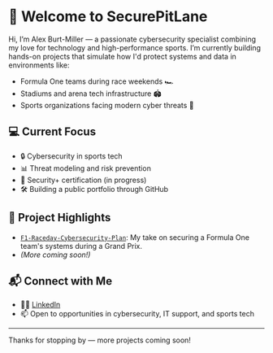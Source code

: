 # 🏁 Welcome to SecurePitLane

Hi, I’m Alex Burt-Miller — a passionate cybersecurity specialist combining my love for technology and high-performance sports. I’m currently building hands-on projects that simulate how I'd protect systems and data in environments like:

- Formula One teams during race weekends 🏎️
- Stadiums and arena tech infrastructure 🏟️
- Sports organizations facing modern cyber threats 🔐

## 💻 Current Focus

- 🔒 Cybersecurity in sports tech
- 📊 Threat modeling and risk prevention
- 🧪 Security+ certification (in progress)
- 🛠️ Building a public portfolio through GitHub

## 🧠 Project Highlights

- [`F1-Raceday-Cybersecurity-Plan`](https://github.com/SecurePitLane/F1-Raceday-Cybersecurity-Plan): My take on securing a Formula One team's systems during a Grand Prix.
- *(More coming soon!)*

## 📬 Connect with Me

- 🧑‍💼 [LinkedIn](https://www.linkedin.com/in/alex-burt-miller/)
- 📫 Open to opportunities in cybersecurity, IT support, and sports tech

---

Thanks for stopping by — more projects coming soon!

<!--
**SecurePitLane/SecurePitLane** is a ✨ _special_ ✨ repository because its `README.md` (this file) appears on your GitHub profile.

Here are some ideas to get you started:

- 🔭 I’m currently working on ...
- 🌱 I’m currently learning ...
- 👯 I’m looking to collaborate on ...
- 🤔 I’m looking for help with ...
- 💬 Ask me about ...
- 📫 How to reach me: ...
- 😄 Pronouns: ...
- ⚡ Fun fact: ..
-->
